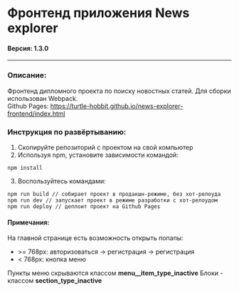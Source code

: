 # Фронтенд приложения News explorer
#### Версия: 1.3.0
---
### Описание:
Фронтенд дипломного проекта по поиску новостных статей. Для сборки использован Webpack.  
Github Pages: https://turtle-hobbit.github.io/news-explorer-frontend/index.html

### Инструкция по развёртыванию:
1. Скопируйте репозиторий с проектом на свой компьютер
2. Используя npm, установите зависимости командой:  
```
npm install
```
3. Воспользуйтесь командами:  
```
npm run build // собирает проект в продакшн-режиме, без хот-релоуда
npm run dev // запускает проект в режиме разработки с хот-релоудом
npm run deploy // деплоит проект на Github Pages
```

#### Примечания:
На главной странице есть возможность открыть попапы:
- \>= 768px: авторизоваться -> регистрация -> регистрация
- < 768px: кнопка меню

Пункты меню скрываются классом <b>menu__item_type_inactive</b>
Блоки - классом <b>section_type_inactive</b>


